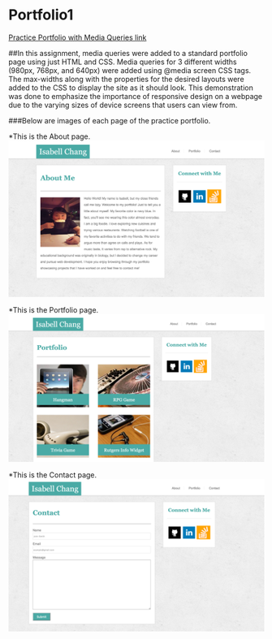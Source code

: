 # Portfolio1

[Practice Portfolio with Media Queries link](https://desolate-chamber-96957.herokuapp.com/)

##In this assignment, media queries were added to a standard portfolio page using just HTML and CSS.
Media queries for 3 different widths (980px, 768px, and 640px) were added using @media screen CSS tags. The max-widths along with the properties for the desired layouts were added to the CSS to display the site as it should look. This demonstration was done to emphasize the importance of responsive design on a webpage due to the varying sizes of device screens that users can view from.

###Below are images of each page of the practice portfolio.

*This is the About page.
![Portfolio-index](assets/images/portfolio-index.png)

*This is the Portfolio page.
![Portfolio-portfolio](assets/images/portfolio-portfolio.png)

*This is the Contact page.
![Portfolio-contact](assets/images/portfolio-contact.png)
